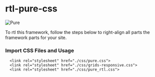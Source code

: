 # rtl-pure-css


![Pure](https://cloud.githubusercontent.com/assets/449779/5291099/1b554cca-7b03-11e4-9157-53a12d91b34a.png)


To rtl this framework, follow the steps below to right-align all parts the framework parts for your site.

### Import CSS Files and Usage

```
  <link rel="stylesheet" href="./css/pure.css">
  <link rel="stylesheet" href="./css/grids-responsive.css">
  <link rel="stylesheet" href="./css/pure_rtl.css">
  ```
  
 
  

